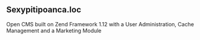 ## Sexypitipoanca.loc

Open CMS built on Zend Framework 1.12 with a User Administration, Cache Management and a Marketing Module